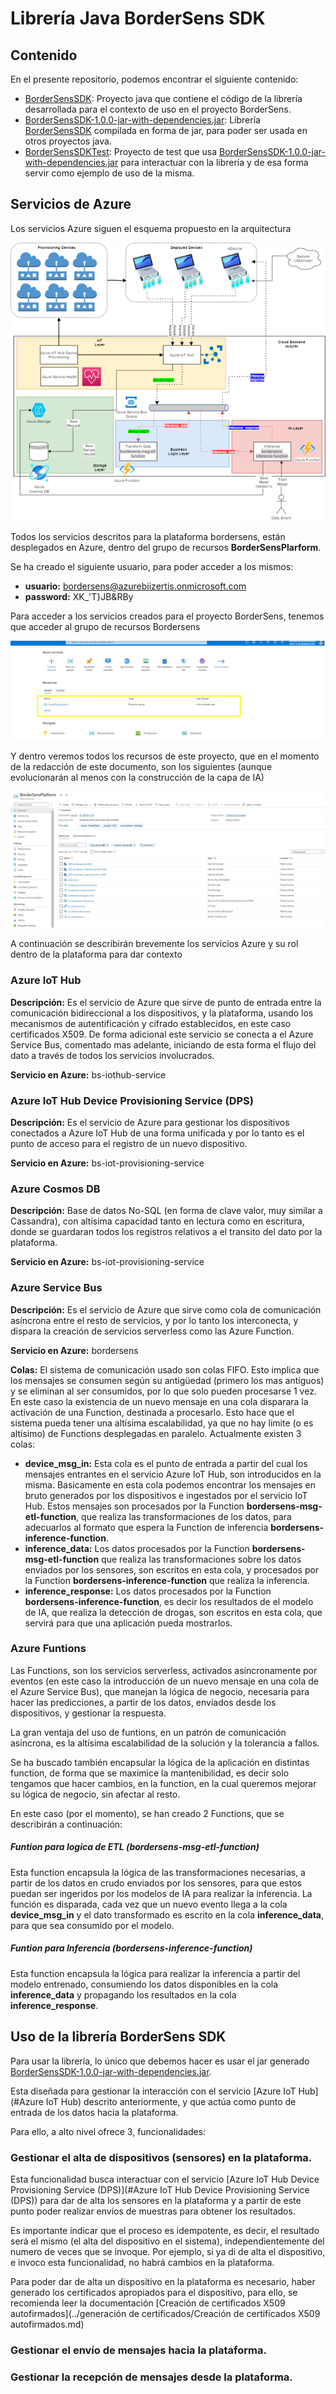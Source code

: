 # Librería Java BorderSens SDK

## Contenido

En el presente repositorio, podemos encontrar el siguiente contenido:

- [BorderSensSDK](./BorderSensSDK): Proyecto java que contiene el código de la librería desarrollada para el contexto de uso en el proyecto BorderSens.
- [BorderSensSDK-1.0.0-jar-with-dependencies.jar](./BorderSensSDK-1.0.0-jar-with-dependencies.jar): Librería [BorderSensSDK](./BorderSensSDK) compilada en forma de jar, para poder ser usada en otros proyectos java.
- [BorderSensSDKTest](./BorderSensSDKTest): Proyecto de test que usa [BorderSensSDK-1.0.0-jar-with-dependencies.jar](./BorderSensSDK-1.0.0-jar-with-dependencies.jar) para interactuar con la librería y de esa forma servir como ejemplo de uso de la misma.

## Servicios de Azure

Los servicios Azure siguen el esquema propuesto en la arquitectura

![](./img/current_architecture.drawio.png)

Todos los servicios descritos para la plataforma bordersens, están desplegados en Azure, dentro del grupo de recursos **BorderSensPlarform**.

Se ha creado el siguiente usuario, para poder acceder a los mismos:

- **usuario:** bordersens@azurebiizertis.onmicrosoft.com
- **password:** XK_'T}JB&RBy

Para acceder a los servicios creados para el proyecto BorderSens, tenemos que acceder al grupo de recursos Bordersens

![](./img/grupo_recursos.png)

Y dentro veremos todos los recursos de este proyecto, que en el momento de la redacción de este documento, son los siguientes (aunque evolucionarán al menos con la construcción de la capa de IA)

![](./img/services.jpg)

A continuación se describirán brevemente los servicios Azure y  su rol dentro de la plataforma para dar contexto

### Azure IoT Hub

**Descripción:** Es el servicio de Azure  que sirve de punto de entrada entre la comunicación bidireccional a los dispositivos, y la plataforma, usando los mecanismos de autentificación y cifrado establecidos, en este caso certificados X509. De forma adicional este servicio se conecta a el Azure Service Bus, comentado mas adelante, iniciando de esta forma el flujo del dato a través de todos los servicios involucrados.

**Servicio en Azure:**  bs-iothub-service

### Azure IoT Hub Device Provisioning Service (DPS)

**Descripción:** Es el servicio de Azure  para gestionar los dispositivos conectados a Azure IoT Hub de una forma unificada y por lo tanto es el punto de acceso para el registro de un nuevo dispositivo.

**Servicio en Azure:**  bs-iot-provisioning-service

### Azure Cosmos DB

**Descripción:** Base de datos No-SQL (en forma de clave valor, muy similar a Cassandra), con altísima capacidad tanto en lectura como en escritura, donde se guardaran todos los registros relativos a el transito del dato por la plataforma.

**Servicio en Azure:**  bs-iot-provisioning-service

### Azure Service Bus

**Descripción:** Es el servicio de Azure  que sirve como cola de comunicación asíncrona entre el resto de servicios, y por lo tanto los interconecta, y dispara la creación de servicios serverless como las Azure Function.

**Servicio en Azure:**  bordersens

**Colas:** El sistema de comunicación usado son colas FIFO. Esto implica que los mensajes se consumen según su antigüedad (primero los mas antiguos) y se eliminan al ser consumidos, por lo que solo pueden procesarse 1 vez. En este caso la existencia de un nuevo mensaje en una cola disparara la activación de una Function, destinada a procesarlo. Esto hace que el sistema pueda tener una altísima escalabilidad, ya que no hay limite (o es altísimo) de Functions desplegadas en paralelo. Actualmente existen 3 colas:

- **device_msg_in:**  Esta cola es el punto de entrada a partir del cual los mensajes entrantes en el servicio Azure IoT Hub, son introducidos en la misma. Basicamente en esta cola podemos encontrar los mensajes en bruto generados por los dispositivos e ingestados por el servicio IoT Hub. Estos mensajes son procesados por la Function **bordersens-msg-etl-function**, que realiza las transformaciones de los datos, para adecuarlos al formato que espera la Function de inferencia **bordersens-inference-function**.
- **inference_data:**  Los datos procesados por la Function **bordersens-msg-etl-function** que realiza las transformaciones sobre los datos enviados por los sensores, son escritos en esta cola, y procesados por la Function **bordersens-inference-function** que realiza la inferencia.
- **inference_response:**  Los datos procesados por la Function **bordersens-inference-function**, es decir los resultados de el modelo de IA, que realiza la detección de drogas, son escritos en esta cola, que servirá para que una aplicación pueda mostrarlos.

### Azure Funtions

Las Functions, son los servicios serverless, activados asíncronamente por eventos (en este caso la introducción de un nuevo mensaje en una cola de el Azure Service Bus),  que manejan la lógica de negocio, necesaria para hacer las predicciones, a partir de los datos, enviados desde los dispositivos, y gestionar la respuesta.

La gran ventaja del uso de funtions, en un patrón de comunicación asíncrona, es la altísima escalabilidad de la solución y la tolerancia a fallos. 

Se ha buscado también encapsular la lógica de la aplicación en distintas function, de forma que se maximice la mantenibilidad, es decir solo tengamos que hacer cambios, en la function, en la cual queremos mejorar su lógica de negocio, sin afectar al resto.

En este caso (por el momento), se han creado 2 Functions, que se describirán a continuación:

##### Funtion para logica de ETL (bordersens-msg-etl-function)

Esta function encapsula la lógica de las transformaciones necesarias, a partir de los datos en crudo enviados por los sensores, para que estos puedan ser ingeridos por los modelos de IA para realizar la inferencia. La función es disparada, cada vez que un nuevo evento llega a la cola **device_msg_in** y el dato transformado es escrito en la cola **inference_data**, para que sea consumido por el modelo.

##### Funtion para Inferencia (bordersens-inference-function)

Esta function encapsula la lógica para realizar la inferencia a partir del modelo entrenado, consumiendo los datos disponibles en la cola **inference_data** y propagando los resultados en la cola **inference_response**.

## Uso de la librería BorderSens SDK

Para usar la librería, lo único que debemos hacer es usar el jar generado [BorderSensSDK-1.0.0-jar-with-dependencies.jar](./BorderSensSDK-1.0.0-jar-with-dependencies.jar).

Esta diseñada para gestionar la interacción con el servicio [Azure IoT Hub](#Azure IoT Hub) descrito anteriormente, y que actúa como punto de entrada de los   datos hacia la plataforma.

Para ello, a alto nivel ofrece 3, funcionalidades:

### Gestionar el alta de dispositivos (sensores) en la plataforma.

Esta funcionalidad busca interactuar con el servicio [Azure IoT Hub Device Provisioning Service (DPS)](#Azure IoT Hub Device Provisioning Service (DPS)) para dar de alta los sensores en la plataforma y a partir de este punto poder realizar envíos de muestras para obtener los resultados.

Es importante indicar que el proceso es idempotente, es decir, el resultado será el mismo (el alta del dispositivo en el sistema), independientemente del numero de veces que se invoque. Por ejemplo, si ya di de alta el dispositivo, e invoco esta funcionalidad, no habrá cambios en la plataforma.

Para poder dar de alta un dispositivo en la plataforma es necesario, haber generado los certificados apropiados para el dispositivo, para ello, se recomienda leer la documentación [Creación de certificados X509 autofirmados](../generación de certificados/Creación de certificados X509 autofirmados.md)

### Gestionar el envío de mensajes hacia la plataforma.

### Gestionar la recepción de mensajes desde la plataforma.